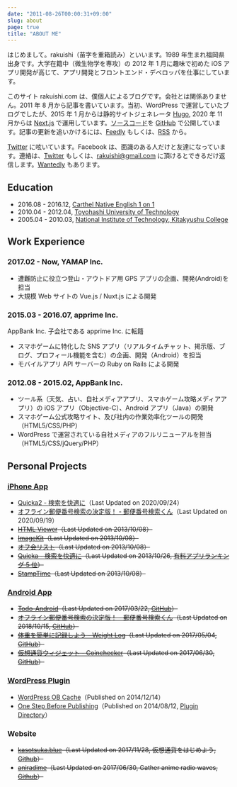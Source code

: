 ```yaml
---
date: "2011-08-26T00:00:31+09:00"
slug: about
page: true
title: "ABOUT ME"
---
```


はじめまして。rakuishi（苗字を重箱読み）といいます。1989 年生まれ福岡県出身です。大学在籍中（微生物学を専攻）の 2012 年 1 月に趣味で初めた iOS アプリ開発が高じて、アプリ開発とフロントエンド・デベロッパを仕事にしています。

このサイト rakuishi.com は、僕個人によるブログです。会社とは関係ありません。2011 年 8 月から記事を書いています。当初、WordPress で運営していたブログでしたが、2015 年 1 月からは静的サイトジェネレータ [Hugo](http://gohugo.io/), 2020 年 11 月からは [Next.js](https://nextjs.org/) で運用しています。[ソースコード](https://github.com/rakuishi/rakuishi.com)を [GitHub](https://github.com/rakuishi) で公開しています。記事の更新を追いかけるには、[Feedly](http://cloud.feedly.com/#subscription%2Ffeed%2Fhttp%3A%2F%2Frakuishi.com%2Ffeed%2F) もしくは、[RSS](/feed/index.xml) から。

[Twitter](https://twitter.com/rakuishi07) に呟いています。Facebook は、面識のある人だけと友達になっています。連絡は、[Twitter](https://twitter.com/rakuishi07) もしくは、[rakuishi@gmail.com](mailto:rakuishi@gmail.com) に頂けるとできるだけ返信します。[Wantedly](https://www.wantedly.com/users/456907) もあります。

## Education

- 2016.08 - 2016.12, [Carthel Native English 1 on 1](http://www.cne1jp.com/)
- 2010.04 - 2012.04, [Toyohashi University of Technology](http://www.tut.ac.jp/)
- 2005.04 - 2010.03, [National Institute of Technology, Kitakyushu College](https://www.kct.ac.jp/)

## Work Experience

### 2017.02 - Now, YAMAP Inc.

- 遭難防止に役立つ登山・アウトドア用 GPS アプリの企画、開発(Android)を担当
- 大規模 Web サイトの Vue.js / Nuxt.js による開発

### 2015.03 - 2016.07, apprime Inc.

AppBank Inc. 子会社である apprime Inc. に転籍

- スマホゲームに特化した SNS アプリ（リアルタイムチャット、掲示版、ブログ、プロフィール機能を含む）の企画、開発（Android）を担当
- モバイルアプリ API サーバーの Ruby on Rails による開発

### 2012.08 - 2015.02, AppBank Inc.

- ツール系（天気、占い、自社メディアアプリ、スマホゲーム攻略メディアアプリ）の iOS アプリ（Objective-C）、Android アプリ（Java）の開発
- スマホゲーム公式攻略サイト、及び社内の作業効率化ツールの開発（HTML5/CSS/PHP）
- WordPress で運営されている自社メディアのフルリニューアルを担当（HTML5/CSS/jQuery/PHP）

## Personal Projects

### [iPhone App](https://itunes.apple.com/jp/developer/koichiro-ochiishi/id452568751)

- [Quicka2 - 検索を快適に](https://itunes.apple.com/jp/app/id725195676?mt=8&uo=4&at=11l3RT)（Last Updated on 2020/09/24）
- [オフライン郵便番号検索の決定版！ - 郵便番号検索くん](https://itunes.apple.com/jp/app/id578073498?mt=8&uo=4&at=11l3RT)（Last Updated on 2020/09/19）
- ~~[HTML Viewer](https://itunes.apple.com/jp/app/id656968855?mt=8&uo=4&at=11l3RT)（Last Updated on 2013/10/08）~~
- ~~[ImageKit](https://itunes.apple.com/jp/app/id588135117?mt=8&uo=4&at=11l3RT)（Last Updated on 2013/10/08）~~
- ~~[オフ会リスト](https://itunes.apple.com/jp/app/id533017985?mt=8&uo=4&at=11l3RT)（Last Updated on 2013/10/08）~~
- ~~[Quicka - 検索を快適に](https://itunes.apple.com/jp/app/id511606108?mt=8&uo=4&at=11l3RT)（Last Updated on 2013/10/26, [有料アプリランキング 5 位](/images/2014/08/quicka_paid_app_ranking.png)）~~
- ~~[StampTime](https://itunes.apple.com/jp/app/id452580423?mt=8&uo=4&at=11l3RT)（Last Updated on 2013/10/08）~~

### [Android App](https://play.google.com/store/apps/dev?id=5894821878234337547)

- ~~[Todo-Android](https://play.google.com/store/apps/details?id=com.rakuishi.todo)（Last Updated on 2017/03/22, [GitHub](https://github.com/rakuishi/Todo-Android)）~~
- ~~[オフライン郵便番号検索の決定版！ - 郵便番号検索くん](https://play.google.com/store/apps/details?id=com.rakuishi.postalcode2)（Last Updated on 2018/10/15, [GitHub](https://github.com/rakuishi/postalcode-android)）~~
- ~~[体重を簡単に記録しよう - Weight Log](https://play.google.com/store/apps/details?id=com.rakuishi.weight)（Last Updated on 2017/05/04, [GitHub](https://github.com/rakuishi/weight-android/)）~~
- ~~[仮想通貨ウィジェット - Coinchecker](https://play.google.com/store/apps/details?id=com.rakuishi.coinchecker)（Last Updated on 2017/06/30, [GitHub](https://github.com/rakuishi/coinchecker-android-widget)）~~

### [WordPress Plugin](https://profiles.wordpress.org/rakuishi/)

- [WordPress OB Cache](/archives/6858/)（Published on 2014/12/14）
- [One Step Before Publishing](/archives/6736)（Published on 2014/08/12, [Plugin Directory](https://wordpress.org/plugins/one-step-before-publishing/)）

### Website

- ~~[kasotsuka.blue](http://kasoutsuka.blue/)（Last Updated on 2017/11/28, 仮想通貨をはじめよう, [Github](https://github.com/rakuishi/kasoutsuka.blue)）~~
- ~~[aniradime](http://radio.rakuishi.com/)（Last Updated on 2017/06/30, Gather anime radio waves, [Github](https://github.com/rakuishi/aniradime)）~~
